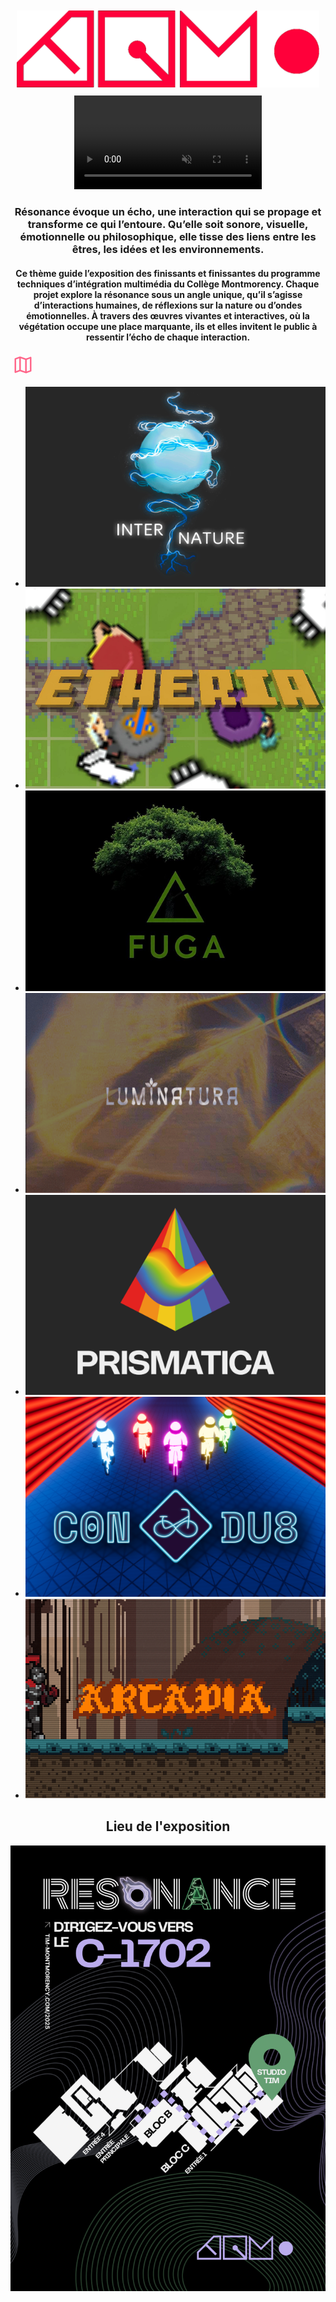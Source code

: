<div style="text-align: center; padding: 2%;">
    <img class="logo_tim" src="./medias/logo_tim-optimiser.png">
</div>
<!-- <h1 style="text-align: center;"> Résonance</h1>
<h1 style="text-align: center;"> Expérience multimédia TIM 2025</h1> -->

<div style="text-align: center;">
    <video autoplay loop muted playsinline>
        <source src="./medias/resonanceBanner.mp4" type="video/mp4">
        <img src="./medias/resonanceBannerBackup.png" alt="Bannière de l'exposition Résonance">
    </video>
</div>

<h3 style="text-align: center;">Résonance évoque un écho, une interaction qui se propage et transforme ce qui l’entoure. Qu’elle soit sonore, visuelle, émotionnelle ou philosophique, elle tisse des liens entre les êtres, les idées et les environnements.
</h3>

<h4 style="text-align: center;">Ce thème guide l’exposition des finissants et finissantes du programme <a href="https://tim-montmorency.com/" style="text-decoration: none;">techniques d’intégration multimédia du Collège Montmorency</a>. Chaque projet explore la résonance sous un angle unique, qu’il s’agisse d’interactions humaines, de réflexions sur la nature ou d’ondes émotionnelles. À travers des œuvres vivantes et interactives, où la végétation occupe une place marquante, ils et elles invitent le public à ressentir l’écho de chaque interaction.
</h4>

[<div class="lieu-icon"> <svg xmlns="http://www.w3.org/2000/svg" height="36px" viewBox="0 -960 960 960" width="40px" fill="#ff668a"><path d="m608-120-255.33-90-181.34 71.33q-18 8.67-34.66-2.16Q120-151.67 120-172v-558.67q0-13 7.5-23t19.83-15L352.67-840 608-750.67 788.67-822q18-8 34.66 2.5Q840-809 840-788.67v563.34q0 11.66-7.5 20.33-7.5 8.67-19.17 13L608-120Zm-36-82.67v-492.66L388-758v492.67l184 62.66Zm66.67 0 134.66-44.66v-499.34l-134.66 51.34v492.66Zm-452-11.33 134.66-51.33V-758l-134.66 44.67V-214Zm452-481.33v492.66-492.66ZM321.33-758v492.67V-758Z"/></svg> </div>](#lieu)

* [![Internature](./medias/logo_internature.png)](https://tprangers.github.io/internature/#/)
* [![Etheria](./medias/logo_etheria.png)](https://ethereal-creators.github.io/Etheria/#/)
* [![Fuga](./medias/Fuga.png)](https://escapism-fuga.github.io/Fuga/#/)
* [![Luminatura](./medias/luminatura.png)](https://miaou-mafia.github.io/projet-luminatura/#/)
* [![Prismatica](./medias/logo_prismatica.png)](https://pootpookies.github.io/Prismatica/#/)
* [![C0N-DU8](./medias/logo_c0n-du8.png)](https://gearshift-games.github.io/Web-C0N-DU8/#/)
* [![Arcadia](./medias/arcadia_panel.png)](https://cousi-cousa.github.io/Arcadia/#/)

<h2 style="text-align: center;">Lieu de l'exposition</h2>
<div style="text-align: center;">
    <img id="lieu" src="./medias/carte.png">
</div>
